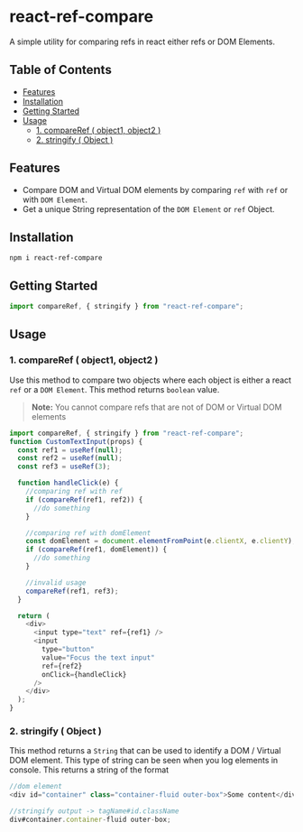 # react-ref-compare

A simple utility for comparing refs in react either refs or DOM Elements.

## Table of Contents
- [Features](#features)
- [Installation](#installation)
- [Getting Started](#getting-started)
- [Usage](#usage)
  - [1. compareRef ( object1, object2 )](#1-compareref--object1-object2-)
  - [2. stringify ( Object )](#2-stringify--object-)

## Features
- Compare DOM and Virtual DOM elements by comparing `ref` with `ref` or with `DOM Element`.
- Get a unique String representation of the `DOM Element` or `ref` Object.
  
## Installation

```
npm i react-ref-compare
```

## Getting Started

```javascript
import compareRef, { stringify } from "react-ref-compare";
```

## Usage

### 1. compareRef ( object1, object2 )

Use this method to compare two objects where each object is either a react `ref` or a `DOM Element`.
This method returns `boolean` value.

> **Note:** You cannot compare refs that are not of DOM or Virtual DOM elements

```javascript
import compareRef, { stringify } from "react-ref-compare";
function CustomTextInput(props) {
  const ref1 = useRef(null);
  const ref2 = useRef(null);
  const ref3 = useRef(3);

  function handleClick(e) {
    //comparing ref with ref
    if (compareRef(ref1, ref2)) {
      //do something
    }

    //comparing ref with domElement
    const domElement = document.elementFromPoint(e.clientX, e.clientY);
    if (compareRef(ref1, domElement)) {
      //do something
    }

    //invalid usage
    compareRef(ref1, ref3);
  }

  return (
    <div>
      <input type="text" ref={ref1} />
      <input
        type="button"
        value="Focus the text input"
        ref={ref2}
        onClick={handleClick}
      />
    </div>
  );
}
```

### 2. stringify ( Object )

This method returns a `String` that can be used to identify a DOM / Virtual DOM element. This type of string can be seen when you log elements in console.
This returns a string of the format

```javascript
//dom element
<div id="container" class="container-fluid outer-box">Some content</div>;

//stringify output -> tagName#id.className
div#container.container-fluid outer-box;
```
